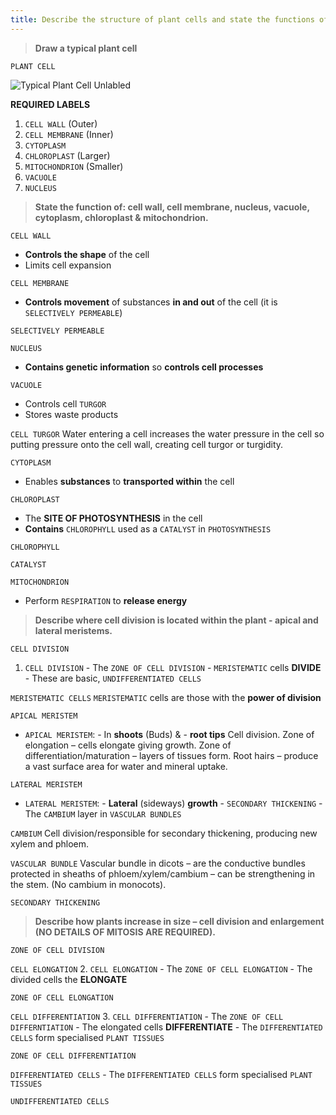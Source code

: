 ```yaml
---
title: Describe the structure of plant cells and state the functions of plant cell components and tissues.
---
```



> **Draw a typical plant cell** 


`PLANT CELL`

![Typical Plant Cell Unlabled](https://lh3.googleusercontent.com/xRh5LXXB0eJ2u_g7JX_8-Kixj24a1nASXdbrR0oZN2XggT7-gGth5Zreq2ivxxizFCgZ5GYcNlvIdQ "Typical Plant Cell Unlabled")

**REQUIRED LABELS**

 1. `CELL WALL` (Outer)
 2. `CELL MEMBRANE` (Inner)
 3. `CYTOPLASM` 
 4. `CHLOROPLAST` (Larger)
 5. `MITOCHONDRION` (Smaller)
 6. `VACUOLE`
 7. `NUCLEUS`
> **State the function of: cell wall, cell membrane,
nucleus, vacuole, cytoplasm, chloroplast &
mitochondrion.** 


`CELL WALL`
 - **Controls the shape** of the cell
 - Limits cell expansion


`CELL MEMBRANE`
 - **Controls movement** of substances **in and out** of the cell (it is `SELECTIVELY PERMEABLE`)


`SELECTIVELY PERMEABLE`

`NUCLEUS`
 - **Contains genetic information** so **controls cell processes**


`VACUOLE`
 - Controls cell `TURGOR`
 - Stores waste products


`CELL TURGOR`
Water entering a cell increases the water pressure in the cell so putting pressure onto the cell wall, creating cell turgor or turgidity.



`CYTOPLASM`
 - Enables **substances** to **transported within** the cell


`CHLOROPLAST`
 - The **SITE OF PHOTOSYNTHESIS** in the cell
 - **Contains** `CHLOROPHYLL` used as a `CATALYST` in `PHOTOSYNTHESIS`


`CHLOROPHYLL`

`CATALYST`

`MITOCHONDRION`
 * Perform `RESPIRATION` to **release energy**

> **Describe where cell division is located within the
plant - apical and lateral meristems.** 


`CELL DIVISION`
 1. `CELL DIVISION`
         - The `ZONE OF CELL DIVISION`
         - `MERISTEMATIC` cells **DIVIDE**
         - These are basic, `UNDIFFERENTIATED CELLS`


`MERISTEMATIC CELLS`
`MERISTEMATIC` cells are those with the **power of division**


`APICAL MERISTEM`
 - `APICAL MERISTEM`: 
         - In **shoots** (Buds) & 
         - **root tips**
Cell division.
Zone of elongation – cells elongate giving growth.
Zone of differentiation/maturation – layers of tissues form.
Root hairs – produce a vast surface area for water and mineral uptake.

`LATERAL MERISTEM`
 - `LATERAL MERISTEM`:
         - **Lateral** (sideways) **growth**
         - `SECONDARY THICKENING`
         - The `CAMBIUM` layer in `VASCULAR BUNDLES`


`CAMBIUM`
Cell division/responsible for secondary thickening, producing new xylem and phloem.


`VASCULAR BUNDLE`
Vascular bundle in dicots – are the conductive bundles protected in sheaths of phloem/xylem/cambium – can be strengthening in the stem. (No cambium in monocots).



`SECONDARY THICKENING`
> **Describe how plants increase in size – cell
division and enlargement (NO DETAILS OF
MITOSIS ARE REQUIRED).** 


`ZONE OF CELL DIVISION`

`CELL ELONGATION`
 2. `CELL ELONGATION`
         - The `ZONE OF CELL ELONGATION`
         - The divided cells the **ELONGATE**


`ZONE OF CELL ELONGATION`

`CELL DIFFERENTIATION`
3. `CELL DIFFERENTIATION`
         - The `ZONE OF CELL DIFFERNTIATION`
         - The elongated cells **DIFFERENTIATE**
         - The `DIFFERENTIATED CELLS` form specialised `PLANT TISSUES`


`ZONE OF CELL DIFFERENTIATION`

`DIFFERENTIATED CELLS`
         - The `DIFFERENTIATED CELLS` form specialised `PLANT TISSUES`


`UNDIFFERENTIATED CELLS`
